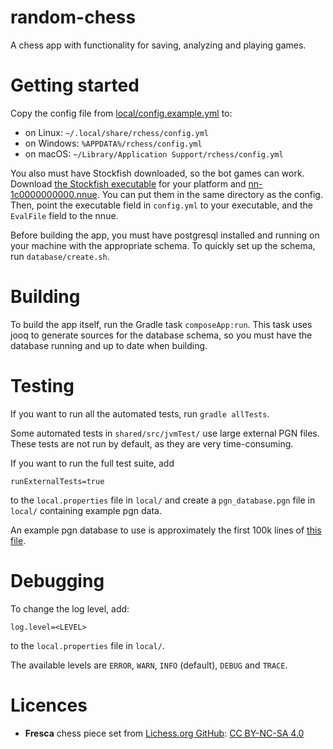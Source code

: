 # random-chess
A chess app with functionality for saving, analyzing and playing games.

# Getting started
Copy the config file from [local/config.example.yml](local/config.example.yml) to:
- on Linux: `~/.local/share/rchess/config.yml`
- on Windows: `%APPDATA%/rchess/config.yml`
- on macOS: `~/Library/Application Support/rchess/config.yml`

You also must have Stockfish downloaded, so the bot games can work.
Download [the Stockfish executable](https://stockfishchess.org/download/) for your platform
and [nn-1c0000000000.nnue](https://tests.stockfishchess.org/api/nn/nn-1c0000000000.nnue).
You can put them in the same directory as the config.
Then, point the executable field in `config.yml` to your executable,
and the `EvalFile` field to the nnue.

Before building the app, you must have postgresql installed and running on your machine with the appropriate schema.
To quickly set up the schema, run `database/create.sh`.

# Building
To build the app itself, run the Gradle task `composeApp:run`.
This task uses jooq to generate sources for the database schema,
so you must have the database running and up to date when building.

# Testing
If you want to run all the automated tests, run `gradle allTests`.

Some automated tests in `shared/src/jvmTest/` use large external PGN files. 
These tests are not run by default, as they are very time-consuming. 

If you want to run the full test suite, add
```
runExternalTests=true
```
to the `local.properties` file in `local/` and create a `pgn_database.pgn`
file in `local/` containing example pgn data.

An example pgn database to use is approximately the first 100k lines of [this file](https://lichess.org/api/games/user/german11).

# Debugging
To change the log level, add:
```
log.level=<LEVEL>
```
to the `local.properties` file in `local/`.

The available levels are `ERROR`, `WARN`, `INFO` (default), `DEBUG` and `TRACE`.

# Licences
- **Fresca** chess piece set from [Lichess.org GitHub](https://github.com/lichess-org/lila/blob/master/COPYING.md):
  [CC BY-NC-SA 4.0](https://creativecommons.org/licenses/by-nc-sa/4.0/)
